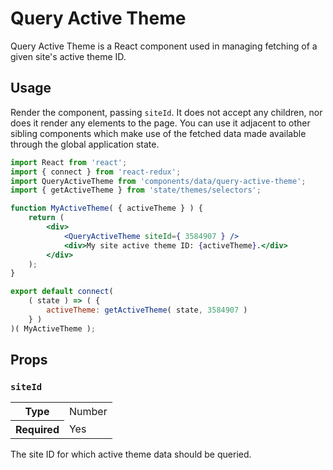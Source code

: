 Query Active Theme
==================

Query Active Theme is a React component used in managing fetching of a given site's active theme ID.

## Usage

Render the component, passing `siteId`. It does not accept any children, nor does it render any elements to the page. You can use it adjacent to other sibling components which make use of the fetched data made available through the global application state.

```jsx
import React from 'react';
import { connect } from 'react-redux';
import QueryActiveTheme from 'components/data/query-active-theme';
import { getActiveTheme } from 'state/themes/selectors';

function MyActiveTheme( { activeTheme } ) {
	return (
		<div>
			<QueryActiveTheme siteId={ 3584907 } />
			<div>My site active theme ID: {activeTheme}.</div>
		</div>
	);
}

export default connect(
	( state ) => ( {
		activeTheme: getActiveTheme( state, 3584907 )
	} )
)( MyActiveTheme );
```

## Props

### `siteId`

<table>
	<tr><th>Type</th><td>Number</td></tr>
	<tr><th>Required</th><td>Yes</td></tr>
</table>

The site ID for which active theme data should be queried.
